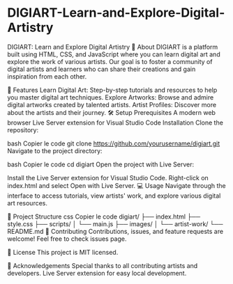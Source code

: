 # DIGIART-Learn-and-Explore-Digital-Artistry

DIGIART: Learn and Explore Digital Artistry
📖 About
DIGIART is a platform built using HTML, CSS, and JavaScript where you can learn digital art and explore the work of various artists. Our goal is to foster a community of digital artists and learners who can share their creations and gain inspiration from each other.

🚀 Features
Learn Digital Art: Step-by-step tutorials and resources to help you master digital art techniques.
Explore Artworks: Browse and admire digital artworks created by talented artists.
Artist Profiles: Discover more about the artists and their journey.
🛠️ Setup
Prerequisites
A modern web browser
Live Server extension for Visual Studio Code
Installation
Clone the repository:

bash
Copier le code
git clone https://github.com/yourusername/digiart.git
Navigate to the project directory:

bash
Copier le code
cd digiart
Open the project with Live Server:

Install the Live Server extension for Visual Studio Code.
Right-click on index.html and select Open with Live Server.
💻 Usage
Navigate through the interface to access tutorials, view artists' work, and explore various digital art resources.

📁 Project Structure
css
Copier le code
digiart/
├── index.html
├── style.css
├── scripts/
│   └── main.js
├── images/
│   └── artist-work/
└── README.md
🤝 Contributing
Contributions, issues, and feature requests are welcome! Feel free to check issues page.

📜 License
This project is MIT licensed.

🙏 Acknowledgements
Special thanks to all contributing artists and developers.
Live Server extension for easy local development.
